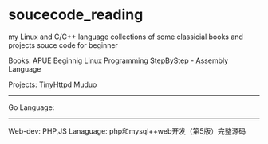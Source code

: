 # soucecode_reading
my Linux and C/C++ language collections of
some classicial books and projects souce code for beginner

Books:
APUE
Beginnig Linux Programming
StepByStep - Assembly Language

Projects:
TinyHttpd
Muduo


-----------
Go Language:


-----------
Web-dev: PHP,JS Lanaguage:
php和mysql++web开发（第5版）完整源码
